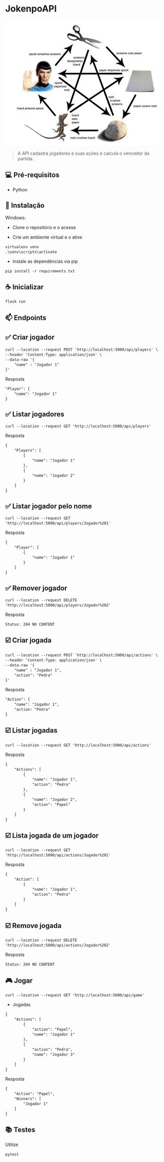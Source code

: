 # JokenpoAPI

<img src="rock-paper-spock.jpg" alt="exemplo imagem">

> A API cadastra jogadores e suas ações e calcula o vencedor da partida.

## 💻 Pré-requisitos

- Python

## 🚀 Instalação

Windows:

- Clone o repositório e o acesse

- Crie um ambiente virtual e o ative

```
virtualenv venv
.\venv\scripts\activate
```

- Instale as dependências via pip

```
pip install -r requirements.txt
```

## ☕ Inicializar

```
flask run
```

## 📫 Endpoints

## ✅ Criar jogador

```
curl --location --request POST 'http://localhost:5000/api/players' \
--header 'Content-Type: application/json' \
--data-raw '{
	"name" : "Jogador 1"
}'
```

Resposta

```
"Player": {
    "name": "Jogador 1"
}
```

## ✅ Listar jogadores

```
curl --location --request GET 'http://localhost:5000/api/players'
```

Resposta

```
{
    "Players": [
        {
            "name": "Jogador 1"
        },
        {
            "name": "Jogador 2"
        }
    ]
}
```

## ✅ Listar jogador pelo nome

```
curl --location --request GET 'http://localhost:5000/api/players/Jogador%201'
```

Resposta

```
{
    "Player": [
        {
            "name": "Jogador 1"
        }
    ]
}
```

## ✅ Remover jogador

```
curl --location --request DELETE 'http://localhost:5000/api/players/Jogador%202'
```

Resposta

```
Status: 204 NO CONTENT
```

## ☑️ Criar jogada

```
curl --location --request POST 'http://localhost:5000/api/actions' \
--header 'Content-Type: application/json' \
--data-raw '{
	"name" : "Jogador 1",
    "action": "Pedra"
}'
```

Resposta

```
"Action": {
    "name": "Jogador 1",
    "action: "Pedra"
}
```

## ☑️ Listar jogadas

```
curl --location --request GET 'http://localhost:5000/api/actions'
```

Resposta

```
{
    "Actions": [
        {
            "name": "Jogador 1",
            "action": "Pedra"
        },
        {
            "name": "Jogador 2",
            "action": "Papel"
        }
    ]
}
```

## ☑️ Lista jogada de um jogador

```
curl --location --request GET 'http://localhost:5000/api/actions/Jogador%201'
```

Resposta

```
{
    "Action": [
        {
            "name": "Jogador 1",
            "action": "Pedra"
        }
    ]
}
```

## ☑️ Remove jogada

```
curl --location --request DELETE 'http://localhost:5000/api/actions/Jogador%202'
```

Resposta

```
Status: 204 NO CONTENT
```

## 🎮 Jogar

```
curl --location --request GET 'http://localhost:5000/api/game'
```

- Jogadas

```
{
    "Actions": [
        {
            "action": "Papel",
            "name": "Jogador 1"
        },
        {
            "action": "Pedra",
            "name": "Jogador 3"
        }
    ]
}
```

Resposta

```
{
    "Action": "Papel",
    "Winners": [
        "Jogador 1"
    ]
}
```

## 📚 Testes

Utilize

```
pytest
```
